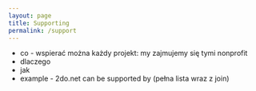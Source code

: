 ```yaml
---
layout: page
title: Supporting
permalink: /support
---
```


* co - wspierać można każdy projekt: my zajmujemy się tymi nonprofit 
* dlaczego
* jak
* example - 2do.net can be supported by (pełna lista wraz z join)
